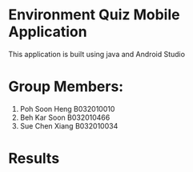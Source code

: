 # Environment Quiz Mobile Application
This application is built using java and Android Studio

# Group Members:
1. Poh Soon Heng B032010010 
2. Beh Kar Soon B032010466 
3. Sue Chen Xiang B032010034

# Results
